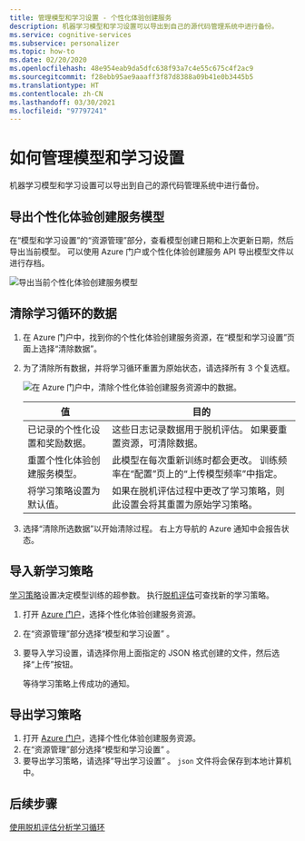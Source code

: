 ```yaml
---
title: 管理模型和学习设置 - 个性化体验创建服务
description: 机器学习模型和学习设置可以导出到自己的源代码管理系统中进行备份。
ms.service: cognitive-services
ms.subservice: personalizer
ms.topic: how-to
ms.date: 02/20/2020
ms.openlocfilehash: 48e954eab9da5dfc638f93a7c4e55c675c4f2ac9
ms.sourcegitcommit: f28ebb95ae9aaaff3f87d8388a09b41e0b3445b5
ms.translationtype: HT
ms.contentlocale: zh-CN
ms.lasthandoff: 03/30/2021
ms.locfileid: "97797241"
---
```

# <a name="how-to-manage-model-and-learning-settings"></a>如何管理模型和学习设置

机器学习模型和学习设置可以导出到自己的源代码管理系统中进行备份。

## <a name="export-the-personalizer-model"></a>导出个性化体验创建服务模型

在“模型和学习设置”的“资源管理”部分，查看模型创建日期和上次更新日期，然后导出当前模型。 可以使用 Azure 门户或个性化体验创建服务 API 导出模型文件以进行存档。

![导出当前个性化体验创建服务模型](media/settings/export-current-personalizer-model.png)

## <a name="clear-data-for-your-learning-loop"></a>清除学习循环的数据

1. 在 Azure 门户中，找到你的个性化体验创建服务资源，在“模型和学习设置”页面上选择“清除数据”。
1. 为了清除所有数据，并将学习循环重置为原始状态，请选择所有 3 个复选框。

    ![在 Azure 门户中，清除个性化体验创建服务资源中的数据。](./media/settings/clear-data-from-personalizer-resource.png)

    |值|目的|
    |--|--|
    |已记录的个性化设置和奖励数据。|这些日志记录数据用于脱机评估。 如果要重置资源，可清除数据。|
    |重置个性化体验创建服务模型。|此模型在每次重新训练时都会更改。 训练频率在“配置”页上的“上传模型频率”中指定。 |
    |将学习策略设置为默认值。|如果在脱机评估过程中更改了学习策略，则此设置会将其重置为原始学习策略。|

1. 选择“清除所选数据”以开始清除过程。 右上方导航的 Azure 通知中会报告状态。

## <a name="import-a-new-learning-policy"></a>导入新学习策略

[学习策略](concept-active-learning.md#understand-learning-policy-settings)设置决定模型训练的超参数。 执行[脱机评估](how-to-offline-evaluation.md)可查找新的学习策略。

1. 打开 [Azure 门户](https://portal.azure.com)，选择个性化体验创建服务资源。
1. 在“资源管理”部分选择“模型和学习设置” 。
1. 要导入学习设置，请选择你用上面指定的 JSON 格式创建的文件，然后选择“上传”按钮。

    等待学习策略上传成功的通知。

## <a name="export-a-learning-policy"></a>导出学习策略

1. 打开 [Azure 门户](https://portal.azure.com)，选择个性化体验创建服务资源。
1. 在“资源管理”部分选择“模型和学习设置” 。
1. 要导出学习策略，请选择“导出学习设置” 。 `json` 文件将会保存到本地计算机中。

## <a name="next-steps"></a>后续步骤

[使用脱机评估分析学习循环](how-to-offline-evaluation.md)
